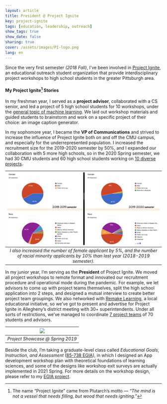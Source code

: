 ```yaml
---
layout: article
title: President @ Project Ignite
key: project-ignite
tags: [education, leadership, outreach]
show_tags: true
show_date: false
sharing: true
cover: /assets/images/PI-logo.png
lang: en
---
```


Since the very first semester *(2018 Fall)*, I’ve been involved in [Project Ignite][PI], an educational outreach student organization that provide interdisciplinary project workshops to high school students in the greater Pittsburgh area.

<!--more-->

#### My Project Ignite[^1] Stories

In my freshman year, I served as a **project advisor**, collaborated with a CS senior, and led a project of 5 high school students for 10 workshops, under the [general topic of machine learning][19S]. We laid out workshop materials and guided students to brainstorm and work on a specific project of their choice: an image caption generator. 

In my sophomore year, I became the **VP of Communications** and strived to increase the influence of Project Ignite both on and off the CMU campus, and especially for the underrepresented population. I increased the recruitment size for the 2019-2020 semester by 50%, and I expanded our collaboration with 5 more high schools, so in the 2020 Spring semester, we had 30 CMU students and 60 high school students working on [10 diverse projects][20S]. 

|![](/assets/images/PI-diversity.png)|
|:--:| 
| *I also increased the number of female applicant by 5%, and the number of racial minority applicants by 10% than last year (2018-2019 semester).* |

In my junior year, I’m serving as the **President** of Project Ignite. We moved all project workshops to remote format and innovated our recruitment procedure and operational mode during the pandemic. For example, we let advisors to come up with project teams themselves, split the high school application into 2 steps, and designed a mutual interview to create better project team groupings. We also networked with [Remake Learning], a local educational initiative, so we’ve got to present and advertise for Project Ignite in Allegheny’s district meeting with 30+ superintendents. Under all sorts of restrictions, we’ve managed to coordinate [7 project teams][21S] of 70 students and advisors. 

|![](/assets/images/PI-photo.png)|
|:--:| 
| *Project Showcase @ Spring 2019* |

Beside the club, I’m taking a graduate-level class called *Educational Goals, Instruction, and Assessment* ([85-738 EGIA]), in which I designed an App development workshop plan with theoretical foundations of learning sciences, and some of the designs like workshop exit surveys are actually implemented in 2021 Spring. For more details on the workshop design, please refer to my [EGIA project][EGIA]. 


[^1]: The name “Project Ignite” came from Plutarch’s motto — *“The mind is not a vessel that needs filling, but wood that needs igniting.”*

[PI]: https://projectignitecmu.org/
[19S]: https://projectignitecmu.org/project-archive-2019
[20S]: https://projectignitecmu.org/project-archive
[21S]: https://projectignitecmu.org/preproposed-projects-2021
[Remake Learning]: https://remakelearning.org/organization/project-ignite/
[85-738 EGIA]: https://metals.hcii.cmu.edu/curriculum/
[EGIA]: /en_portfolio/2-egia.html